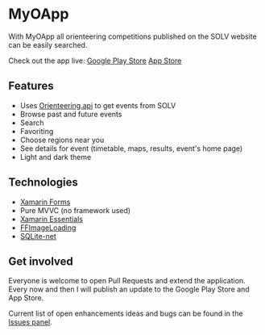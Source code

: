 # MyOApp
With MyOApp all orienteering competitions published on the SOLV website can be easily searched.

Check out the app live:
[Google Play Store](https://play.google.com/store/apps/details?id=com.monkeytech.myoapp.android)
[App Store](https://apps.apple.com/ch/app/myoapp/id765324754)

## Features
* Uses [Orienteering.api](https://github.com/yannisgu/orienteering.api) to get events from SOLV
* Browse past and future events
* Search
* Favoriting
* Choose regions near you
* See details for event (timetable, maps, results, event's home page)
* Light and dark theme

## Technologies
* [Xamarin Forms](https://github.com/xamarin/Xamarin.Forms)
* Pure MVVC (no framework used)
* [Xamarin Essentials](https://github.com/xamarin/Essentials)
* [FFImageLoading](https://github.com/luberda-molinet/FFImageLoading)
* [SQLite-net](https://github.com/praeclarum/sqlite-net)

## Get involved
Everyone is welcome to open Pull Requests and extend the application. Every now and then I will publish an update to the Google Play Store and App Store.

Current list of open enhancements ideas and bugs can be found in the [Issues panel](https://github.com/Capricode/myOApp/issues).